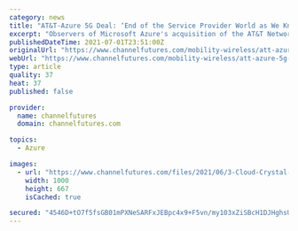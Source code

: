 ```yaml
---
category: news
title: "AT&T-Azure 5G Deal: ‘End of the Service Provider World as We Know It?’"
excerpt: "Observers of Microsoft Azure's acquisition of the AT&T Network Cloud platform and team wonder if hyperscalers will soon own the service provider market."
publishedDateTime: 2021-07-01T23:51:00Z
originalUrl: "https://www.channelfutures.com/mobility-wireless/att-azure-5g-deal-end-of-the-service-provider-world-as-we-know-it"
webUrl: "https://www.channelfutures.com/mobility-wireless/att-azure-5g-deal-end-of-the-service-provider-world-as-we-know-it"
type: article
quality: 37
heat: 37
published: false

provider:
  name: channelfutures
  domain: channelfutures.com

topics:
  - Azure

images:
  - url: "https://www.channelfutures.com/files/2021/06/3-Cloud-Crystal-Ball-1.jpg"
    width: 1000
    height: 667
    isCached: true

secured: "4546D+tO7f5fsGB01mPXNeSARFxJEBpc4x9+F5vn/my103xZiSBcH1DJHghsUcS9paR0x4hOhJoz2VXPvC35Sm6OptuD9ht0mv7VQx0Cpe/RR8dtwzMSDvMH3vzdXnUvUQninyfD5W+jbmsAjMimA1KofKEe5G2aaPepKzy98BHkxDYkHsFeIz1XdnMpPb0eS6osmFMojBFMtVy4UhMZ/BhIOvDyzPGfHOwDraPEM0Uzv7Mv9RP+izo4oR9ti2iaP3maPvGU625hmRFaY4SlRG5dOaQB7TCvRVYzXs5PrPOJdgGZyV5cq8d9YGgYif6ESKOJEFCSjMVxh8VsuDboBODifu0cukkcDipNVprOIx0=;9dF3u0wN39BPJMZuOrduTA=="
---
```


